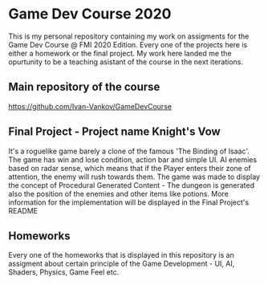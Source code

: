 # Game Dev Course 2020

This is my personal repository containing my work on assigments for the Game Dev Course @ FMI 2020 Edition. Every one of the projects here is either a homework or the final project. My work here landed me the opurtunity to be a teaching asistant of the course in the next iterations. 

## Main repository of the course

https://github.com/Ivan-Vankov/GameDevCourse

## Final Project - Project name Knight's Vow

It's a roguelike game barely a clone of the famous 'The Binding of Isaac'. The game has win and lose condition, action bar and simple UI. AI enemies based on radar sense, which means that if the Player enters their zone of attention, the enemy will rush towards them. The game was made to display the concept of Procedural Generated Content - The dungeon is generated also the position of the enemies and other items like potions. More information for the implementation will be displayed in the Final Project's README

## Homeworks

Every one of the homeworks that is displayed in this repository is an assigment about certain principle of the Game Development - UI, AI, Shaders, Physics, Game Feel etc.
